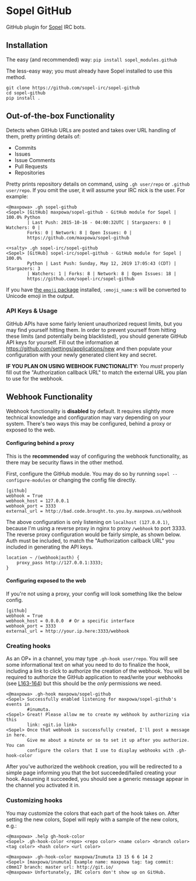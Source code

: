 # Sopel GitHub

GitHub plugin for [Sopel](https://sopel.chat/) IRC bots.


## Installation

The easy (and recommended) way: `pip install sopel_modules.github`

The less-easy way; you must already have Sopel installed to use this method.
```
git clone https://github.com/sopel-irc/sopel-github
cd sopel-github
pip install .
```

## Out-of-the-box Functionality

Detects when GitHub URLs are posted and takes over URL handling of them, pretty
printing details of:

 * Commits
 * Issues
 * Issue Comments
 * Pull Requests
 * Repositories

Pretty prints repository details on command, using `.gh user/repo` or `.github
user/repo`. If you omit the user, it will assume your IRC nick is the user. For
example:

```
<@maxpowa> .gh sopel-github
<Sopel> [GitHub] maxpowa/sopel-github - GitHub module for Sopel | 100.0% Python
        | Last Push: 2015-10-16 - 04:00:32UTC | Stargazers: 0 | Watchers: 0 |
        Forks: 0 | Network: 8 | Open Issues: 0 |
        https://github.com/maxpowa/sopel-github

<+salty> .gh sopel-irc/sopel-github
<Sopel> [GitHub] sopel-irc/sopel-github - GitHub module for Sopel | 100.0%
        Python | Last Push: Sunday, May 12, 2019 17:05:43 (CDT) | Stargazers: 3
        | Watchers: 1 | Forks: 8 | Network: 8 | Open Issues: 18 |
        https://github.com/sopel-irc/sopel-github
```
If you have [the `emoji` package](https://pypi.org/project/emoji/) installed, `:emoji_name:`s will be converted to Unicode emoji in the output.


### API Keys & Usage

GitHub APIs have some fairly lenient unauthorized request limits, but you may
find yourself hitting them. In order to prevent yourself from hitting these
limits (and potentially being blacklisted), you should generate GitHub API keys
for yourself. Fill out the information at
https://github.com/settings/applications/new and then populate your
configuration with your newly generated client key and secret.

__IF YOU PLAN ON USING WEBHOOK FUNCTIONALITY:__ You _must_ properly fill out the
"Authorization callback URL" to match the external URL you plan to use for the
webhook.


## Webhook Functionality

Webhook functionality is __disabled__ by default. It requires slightly more
technical knowledge and configuration may vary depending on your system. There's
two ways this may be configured, behind a proxy or exposed to the web.


#### Configuring behind a proxy

This is the __recommended__ way of configuring the webhook functionality, as
there may be security flaws in the other method.

First, configure the GitHub module. You may do so by running `sopel
--configure-modules` or changing the config file directly.
```
[github]
webhook = True
webhook_host = 127.0.0.1
webhook_port = 3333
external_url = http://bad.code.brought.to.you.by.maxpowa.us/webhook
```
The above configuration is only listening on `localhost (127.0.0.1)`, because
I'm using a reverse proxy in nginx to proxy `/webhook` to port 3333. The reverse
proxy configuration would be fairly simple, as shown below. Auth must be
included, to match the "Authorization callback URL" you included in generating
the API keys.
```
location ~ /(webhook|auth) {
    proxy_pass http://127.0.0.1:3333;
}
``` 

#### Configuring exposed to the web

If you're not using a proxy, your config will look something like the below
config.
```
[github]
webhook = True
webhook_host = 0.0.0.0  # Or a specific interface
webhook_port = 3333
external_url = http://your.ip.here:3333/webhook
```

### Creating hooks

As an OP+ in a channel, you may type `.gh-hook user/repo`. You will see some
informational text on what you need to do to finalize the hook, including a link
to click to authorize the creation of the webhook. You will be required to
authorize the GitHub application to read/write your webhooks (see
[L163-164](https://github.com/sopel-irc/sopel-github/blob/9afaf1e51d9c28a1bbba7b442f6e7dea7db74018/sopel_modules/github/webhook.py#L163-L164))
but this should be the _only_ permissions we need.

```
<@maxpowa> .gh-hook maxpowa/sopel-github
<Sopel> Successfully enabled listening for maxpowa/sopel-github's events in
        #inumuta.
<Sopel> Great! Please allow me to create my webhook by authorizing via this
        link: <git.io link>
<Sopel> Once that webhook is successfully created, I'll post a message in here.
        Give me about a minute or so to set it up after you authorize. You can
        configure the colors that I use to display webhooks with .gh-hook-color
```

After you've authorized the webhook creation, you will be redirected to a simple
page informing you that the bot succeeded/failed creating your hook. Assuming it
succeeded, you should see a generic message appear in the channel you activated
it in.


### Customizing hooks

You may customize the colors that each part of the hook takes on. After setting
the new colors, Sopel will reply with a sample of the new colors, e.g.:
```
<@maxpowa> .help gh-hook-color
<Sopel> .gh-hook-color <repo> <repo color> <name color> <branch color> <tag color> <hash color> <url color>

<@maxpowa> .gh-hook-color maxpowa/Inumuta 13 15 6 6 14 2
<Sopel> [maxpowa/inumuta] Example name: maxpowa tag: tag commit: c0mm17 branch: master url: http://git.io/
<@maxpowa> Unfortunately, IRC colors don't show up on GitHub.
```
